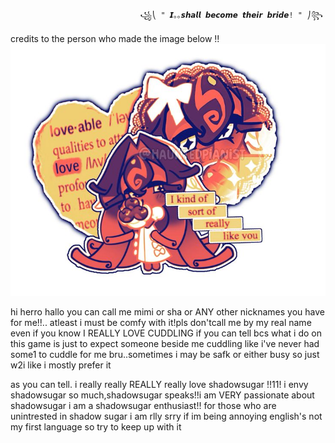                                  ꧁⎝ " 𝙄｡｡𝙨𝙝𝙖𝙡𝙡 𝙗𝙚𝙘𝙤𝙢𝙚 𝙩𝙝𝙚𝙞𝙧 𝙗𝙧𝙞𝙙𝙚! " ⎠꧂

credits to the person who made the image below !!
![Image_Alt](https://github.com/shadow-sugar/shadow-sugar/blob/2a10f476dbe2d4d6034829aaa9fdad0ffd768171/black%20forest%20cookie%20crk%20rentry%20graphic%20f2u.jpeg)

hi herro hallo you can call me mimi or sha or ANY other nicknames you have for me!!.. atleast i must be comfy with it!pls don'tcall me by my real name even if you know I REALLY LOVE CUDDLING if you can tell bcs what i do on this game is just to expect someone beside me cuddling like i've never had some1 to cuddle for me bru..sometimes i may be safk or either busy so just w2i like i mostly prefer it 

as you can tell. i really really REALLY really love shadowsugar !!11! i envy shadowsugar so much,shadowsugar speaks!!i am VERY passionate about shadowsugar i am a shadowsugar    enthusiast!! for those who are unintrested in shadow sugar i am rlly srry if im being annoying
  english's not my first language so try to keep up with it
